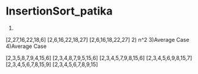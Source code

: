 # InsertionSort_patika
1)
[2,27,16,22,18,6]
[2,6,16,22,18,27]
[2,6,16,18,22,27]
2) n^2 
3)Average Case
4)Average Case


[2,3,5,8,7,9,4,15,6]
[2,3,4,8,7,9,5,15,6]
[2,3,4,5,7,9,8,15,6]
[2,3,4,5,6,9,8,15,7]
[2,3,4,5,6,7,8,15,9]
[2,3,4,5,6,7,8,9,15]
